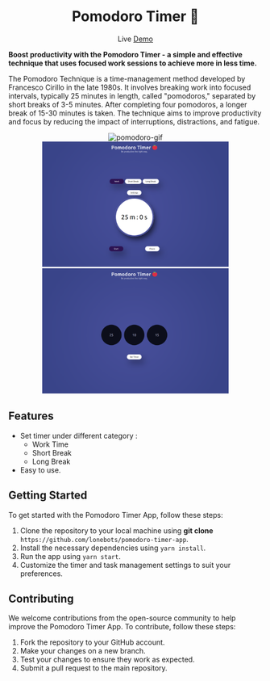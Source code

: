 <div align="center">
<h1> Pomodoro Timer 🍅 </h1>

Live [Demo](https://pomodoro-timer-app.vercel.app/)


</div>

**Boost productivity with the Pomodoro Timer - a simple and effective technique that uses focused work sessions to achieve more in less time.**

<p style="justify-content: center;">
The Pomodoro Technique is a time-management method developed by Francesco Cirillo in the late 1980s. It involves breaking work into focused intervals, typically 25 minutes in length, called "pomodoros," separated by short breaks of 3-5 minutes. After completing four pomodoros, a longer break of 15-30 minutes is taken. The technique aims to improve productivity and focus by reducing the impact of interruptions, distractions, and fatigue.
</p>

<p align="center">
<img src="./resources/pomodoro.gif" alt="pomodoro-gif" height="499" widht="auto">
<br>
<img src="./resources/pomodoro_timer.png" alt="pomodoro-timer" height="248" widht="auto">
<img src="./resources/pomodoro_setting.png" alt="pomodoro-setting" height="248" widht="auto">

</p>

## Features

- Set timer under different category :
  - Work Time
  - Short Break 
  - Long Break
- Easy to use.


## Getting Started

To get started with the Pomodoro Timer App, follow these steps:

1. Clone the repository to your local machine using **git clone** `https://github.com/lonebots/pomodoro-timer-app`.
2. Install the necessary dependencies using `yarn install`.
3. Run the app using `yarn start`.
4. Customize the timer and task management settings to suit your preferences.

## Contributing

We welcome contributions from the open-source community to help improve the Pomodoro Timer App. To contribute, follow these steps:

1. Fork the repository to your GitHub account.
2. Make your changes on a new branch.
3. Test your changes to ensure they work as expected.
4. Submit a pull request to the main repository.

